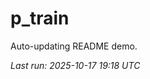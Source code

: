 # p_train

Auto-updating README demo.

<!--START_SECTION:status-->
_Last run: 2025-10-17 19:18 UTC_
<!--END_SECTION:status-->


























































































































































































































































































































































































































































































































































































































































































































































































































































































































































































































































































































































































































































































